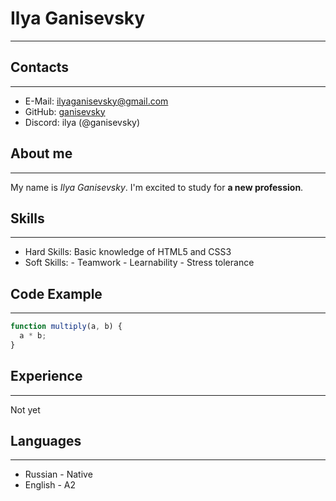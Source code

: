 # Ilya Ganisevsky

---

## Contacts

---

- E-Mail: [ilyaganisevsky@gmail.com](mailto:ilyaganisevsky@gmail.com)
- GitHub: [ganisevsky](https://github.com/ganisevsky)
- Discord: ilya (@ganisevsky)

## About me

---

My name is _Ilya Ganisevsky_. I'm excited to study for **a new profession**.

## Skills

---

- Hard Skills: Basic knowledge of HTML5 and CSS3
- Soft Skills: - Teamwork - Learnability - Stress tolerance

## Code Example

---

```javascript
function multiply(a, b) {
  a * b;
}
```

## Experience

---

Not yet

## Languages

---

- Russian - Native
- English - A2
